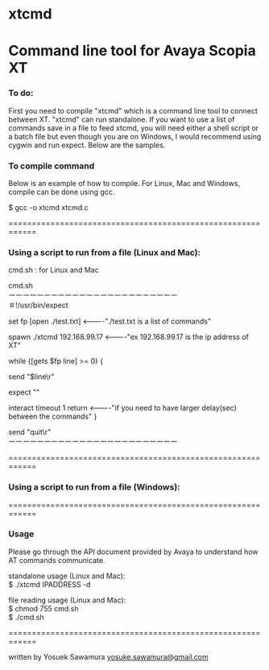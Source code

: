 # xtcmd
Command line tool for Avaya Scopia XT
============================================================
### To do:

First you need to compile "xtcmd" which is a command line tool to connect between XT. "xtcmd" can run standalone. If you want to use a list of commands save in a file to feed xtcmd, you will need either a shell script or a batch file but even though you are on Windows, I would recommend using cygwin and run expect.
Below are the samples.

### To compile command
Below is an example of how to compile. For Linux, Mac and Windows, compile can be done using gcc.

$ gcc -o xtcmd xtcmd.c 


============================================================
### Using a script to run from a file (Linux and Mac):
cmd.sh : for Linux and Mac

cmd.sh
<br>ーーーーーーーーーーーーーーーーーーーーーーーー<br>
＃!/usr/bin/expect

set fp [open ./test.txt]        <----"./test.txt is a list of commands"

spawn ./xtcmd 192.168.99.17     <----"ex 192.168.99.17 is the ip address of XT"

while {[gets $fp line] >= 0} {

  send "$line\r"

  expect ""

  interact timeout 1 return     <----"if you need to have larger delay(sec) between the commands"
}

send "quit\r"
<br>ーーーーーーーーーーーーーーーーーーーーーーーー<br>

============================================================
### Using a script to run from a file (Windows):


============================================================
### Usage
Please go through the API document provided by Avaya to understand how AT commands communicate.

standalone usage (Linux and Mac):<br>
$ ./xtcmd IPADDRESS -d<br>

file reading usage (Linux and Mac):<br>
$ chmod 755 cmd.sh<br>
$ ./cmd.sh<br>



============================================================

written by Yosuek Sawamura
yosuke.sawamura@gmail.com
